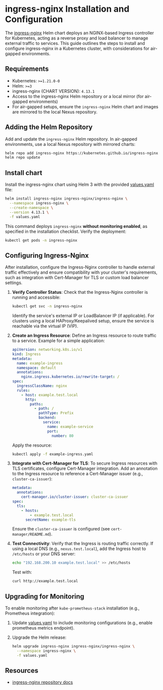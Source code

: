 # ingress-nginx Installation and Configuration

The [ingress-nginx](https://github.com/kubernetes/ingress-nginx) Helm chart deploys an NGINX-based Ingress controller for Kubernetes, acting as a reverse proxy and load balancer to manage external traffic to services. This guide outlines the steps to install and configure ingress-nginx in a Kubernetes cluster, with considerations for air-gapped environments.

## Requirements

- Kubernetes: `>=1.21.0-0`
- Helm: `>=3`
- ingress-nginx (CHART VERSION): `4.13.1`
- Access to the ingress-nginx Helm repository or a local mirror (for air-gapped environments)
- For air-gapped setups, ensure the `ingress-nginx` Helm chart and images are mirrored to the local Nexus repository.

## Adding the Helm Repository

Add and update the `ingress-nginx` Helm repository. In air-gapped environments, use a local Nexus repository with mirrored charts:

```bash
helm repo add ingress-nginx https://kubernetes.github.io/ingress-nginx
helm repo update
```

## Install chart

Install the ingress-nginx chart using Helm 3 with the provided [values.yaml](./values.yaml) file:

```bash
helm install ingress-nginx ingress-nginx/ingress-nginx \
  --namespace ingress-nginx \
  --create-namespace \
  --version 4.13.1 \
  -f values.yaml
```

This command deploys `ingress-nginx` **without monitoring enabled**, as specified in the installation checklist. Verify the deployment:

```bash
kubectl get pods -n ingress-nginx
```

## Configuring Ingress-Nginx

After installation, configure the Ingress-Nginx controller to handle external traffic effectively and ensure compatibility with your cluster's requirements, such as integration with Cert-Manager for TLS or custom load balancer settings.

1. **Verify Controller Status**:
   Check that the Ingress-Nginx controller is running and accessible:

   ```bash
   kubectl get svc -n ingress-nginx
   ```

   Identify the service's external IP or LoadBalancer IP (if applicable). For clusters using a local HAProxy/Keepalived setup, ensure the service is reachable via the virtual IP (VIP).

2. **Create an Ingress Resource**:
   Define an Ingress resource to route traffic to a service. Example for a simple application:

   ```yaml
   apiVersion: networking.k8s.io/v1
   kind: Ingress
   metadata:
     name: example-ingress
     namespace: default
     annotations:
       nginx.ingress.kubernetes.io/rewrite-target: /
   spec:
     ingressClassName: nginx
     rules:
       - host: example.test.local
         http:
           paths:
             - path: /
               pathType: Prefix
               backend:
                 service:
                   name: example-service
                   port:
                     number: 80
   ```

   Apply the resource:

   ```bash
   kubectl apply -f example-ingress.yaml
   ```

3. **Integrate with Cert-Manager for TLS**:
   To secure Ingress resources with TLS certificates, configure Cert-Manager integration. Add an annotation to the Ingress resource to reference a Cert-Manager issuer (e.g., `cluster-ca-issuer`):

   ```yaml
   metadata:
     annotations:
       cert-manager.io/cluster-issuer: cluster-ca-issuer
   spec:
     tls:
       - hosts:
           - example.test.local
         secretName: example-tls
   ```

   Ensure the `cluster-ca-issuer` is configured (see `cert-manager/README.md`).

4. **Test Connectivity**:
   Verify that the Ingress is routing traffic correctly. If using a local DNS (e.g., `nexus.test.local`), add the Ingress host to `/etc/hosts` or your DNS server:

   ```bash
   echo "192.168.200.10 example.test.local" >> /etc/hosts
   ```

   Test with:

   ```bash
   curl http://example.test.local
   ```

## Upgrading for Monitoring

To enable monitoring after `kube-prometheus-stack` installation (e.g., Prometheus integration):

1. Update [values.yaml](./values.yaml) to include monitoring configurations (e.g., enable prometheus metrics endpoint).

1. Upgrade the Helm release:

   ```bash
   helm upgrade ingress-nginx ingress-nginx/ingress-nginx \
     --namespace ingress-nginx \
     -f values.yaml
   ```

## Resources

- [ingress-nginx repository docs](https://github.com/kubernetes/ingress-nginx/tree/main/charts/ingress-nginx)
